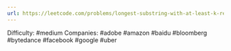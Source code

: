 ```yaml
---
url: https://leetcode.com/problems/longest-substring-with-at-least-k-repeating-characters
---
```


Difficulty: #medium
Companies: #adobe #amazon #baidu #bloomberg #bytedance #facebook #google #uber